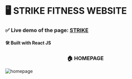 # 🖥️ STRIKE FITNESS WEBSITE

### ✅ Live demo of the page: [STRIKE](https://strike-ondrejvosmera.vercel.app/)

#### 🛠️ Built with React JS

<h3 align='center'>🏠 HOMEPAGE</h3>

![homepage](https://github.com/ondrejvosmera/strike/assets/94987136/ab6af339-6feb-41b3-bf23-2ce5a425a150)
